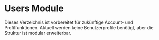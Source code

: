 # Users Module

Dieses Verzeichnis ist vorbereitet für zukünftige Account- und Profilfunktionen.
Aktuell werden keine Benutzerprofile benötigt, aber die Struktur ist modular erweiterbar.
